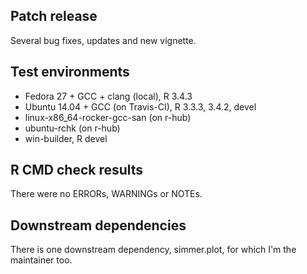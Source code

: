 ## Patch release

Several bug fixes, updates and new vignette.

## Test environments

* Fedora 27 + GCC + clang (local), R 3.4.3
* Ubuntu 14.04 + GCC (on Travis-CI), R 3.3.3, 3.4.2, devel
* linux-x86_64-rocker-gcc-san (on r-hub)
* ubuntu-rchk (on r-hub)
* win-builder, R devel

## R CMD check results

There were no ERRORs, WARNINGs or NOTEs.

## Downstream dependencies

There is one downstream dependency, simmer.plot, for which I'm the maintainer too.
